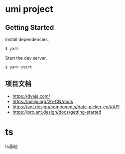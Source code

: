# umi project

## Getting Started

Install dependencies,

```bash
$ yarn
```

Start the dev server,

```bash
$ yarn start
```

## 项目文档
* https://dvajs.com/
* https://umijs.org/zh-CN/docs
* https://ant.design/components/date-picker-cn/#API
* https://pro.ant.design/docs/getting-started

# ts
ts基础